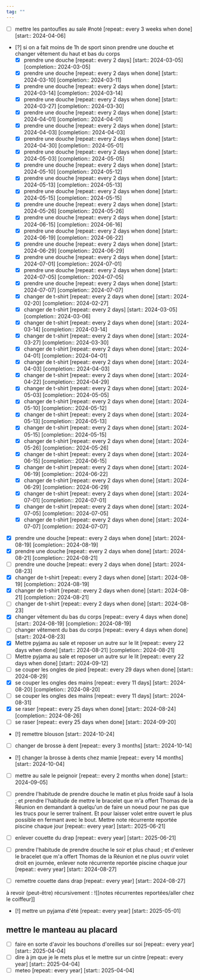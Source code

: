 ```yaml
---
tag: ""
---
```

- [ ] mettre les pantoufles au sale #noté  [repeat:: every 3 weeks when done]  [start:: 2024-04-06]

- [?] si on a fait moins de 1h de sport sinon prendre une douche et changer vêtement du haut et bas du corps  
	- [X] prendre une douche  [repeat:: every 2 days]  [start:: 2024-03-05]  [completion:: 2024-03-05]
	- [X] prendre une douche  [repeat:: every 2 days when done]  [start:: 2024-03-10]  [completion:: 2024-03-11]
	- [X] prendre une douche  [repeat:: every 2 days when done]  [start:: 2024-03-14]  [completion:: 2024-03-14]
	- [X] prendre une douche  [repeat:: every 2 days when done]  [start:: 2024-03-27]  [completion:: 2024-03-30]
	- [X] prendre une douche  [repeat:: every 2 days when done]  [start:: 2024-04-01]  [completion:: 2024-04-01]
	- [X] prendre une douche  [repeat:: every 2 days when done]  [start:: 2024-04-03]  [completion:: 2024-04-03]
	- [X] prendre une douche  [repeat:: every 2 days when done]  [start:: 2024-04-30]  [completion:: 2024-05-01]
	- [X] prendre une douche  [repeat:: every 2 days when done]  [start:: 2024-05-03]  [completion:: 2024-05-05]
	- [X] prendre une douche  [repeat:: every 2 days when done]  [start:: 2024-05-10]  [completion:: 2024-05-12]
	- [X] prendre une douche  [repeat:: every 2 days when done]  [start:: 2024-05-13]  [completion:: 2024-05-13]
	- [X] prendre une douche  [repeat:: every 2 days when done]  [start:: 2024-05-15]  [completion:: 2024-05-15]
	- [X] prendre une douche  [repeat:: every 2 days when done]  [start:: 2024-05-26]  [completion:: 2024-05-26]
	- [X] prendre une douche  [repeat:: every 2 days when done]  [start:: 2024-06-15]  [completion:: 2024-06-16]
	- [X] prendre une douche  [repeat:: every 2 days when done]  [start:: 2024-06-19]  [completion:: 2024-06-22]
	- [X] prendre une douche  [repeat:: every 2 days when done]  [start:: 2024-06-29]  [completion:: 2024-06-29]
	- [X] prendre une douche  [repeat:: every 2 days when done]  [start:: 2024-07-01]  [completion:: 2024-07-01]
	- [X] prendre une douche  [repeat:: every 2 days when done]  [start:: 2024-07-05]  [completion:: 2024-07-05]
	- [X] prendre une douche  [repeat:: every 2 days when done]  [start:: 2024-07-07]  [completion:: 2024-07-07]
	- [X] changer de t-shirt  [repeat:: every 2 days when done]  [start:: 2024-02-20]  [completion:: 2024-02-27]
	- [X] changer de t-shirt  [repeat:: every 2 days]  [start:: 2024-03-05]  [completion:: 2024-03-06]
	- [X] changer de t-shirt  [repeat:: every 2 days when done]  [start:: 2024-03-14]  [completion:: 2024-03-14]
	- [X] changer de t-shirt  [repeat:: every 2 days when done]  [start:: 2024-03-27]  [completion:: 2024-03-30]
	- [X] changer de t-shirt  [repeat:: every 2 days when done]  [start:: 2024-04-01]  [completion:: 2024-04-01]
	- [X] changer de t-shirt  [repeat:: every 2 days when done]  [start:: 2024-04-03]  [completion:: 2024-04-03]
	- [X] changer de t-shirt  [repeat:: every 2 days when done]  [start:: 2024-04-22]  [completion:: 2024-04-29]
	- [X] changer de t-shirt  [repeat:: every 2 days when done]  [start:: 2024-05-03]  [completion:: 2024-05-05]
	- [X] changer de t-shirt  [repeat:: every 2 days when done]  [start:: 2024-05-10]  [completion:: 2024-05-12]
	- [X] changer de t-shirt  [repeat:: every 2 days when done]  [start:: 2024-05-13]  [completion:: 2024-05-13]
	- [X] changer de t-shirt  [repeat:: every 2 days when done]  [start:: 2024-05-15]  [completion:: 2024-05-15]
	- [X] changer de t-shirt  [repeat:: every 2 days when done]  [start:: 2024-05-26]  [completion:: 2024-05-26]
	- [X] changer de t-shirt  [repeat:: every 2 days when done]  [start:: 2024-06-15]  [completion:: 2024-06-15]
	- [X] changer de t-shirt  [repeat:: every 2 days when done]  [start:: 2024-06-19]  [completion:: 2024-06-22]
	- [X] changer de t-shirt  [repeat:: every 2 days when done]  [start:: 2024-06-29]  [completion:: 2024-06-29]
	- [X] changer de t-shirt  [repeat:: every 2 days when done]  [start:: 2024-07-01]  [completion:: 2024-07-01]
	- [X] changer de t-shirt  [repeat:: every 2 days when done]  [start:: 2024-07-05]  [completion:: 2024-07-05]
	- [X] changer de t-shirt  [repeat:: every 2 days when done]  [start:: 2024-07-07]  [completion:: 2024-07-07]
- [X] prendre une douche  [repeat:: every 2 days when done]  [start:: 2024-08-19]  [completion:: 2024-08-19]
- [X] prendre une douche  [repeat:: every 2 days when done]  [start:: 2024-08-21]  [completion:: 2024-08-21]
- [ ] prendre une douche  [repeat:: every 2 days when done]  [start:: 2024-08-23]
- [X] changer de t-shirt  [repeat:: every 2 days when done]  [start:: 2024-08-19]  [completion:: 2024-08-19]
- [X] changer de t-shirt  [repeat:: every 2 days when done]  [start:: 2024-08-21]  [completion:: 2024-08-21]
- [ ] changer de t-shirt  [repeat:: every 2 days when done]  [start:: 2024-08-23]
- [X] changer vêtement du bas du corps  [repeat:: every 4 days when done]  [start:: 2024-08-19]  [completion:: 2024-08-19]
- [ ] changer vêtement du bas du corps  [repeat:: every 4 days when done]  [start:: 2024-08-23]
- [X] Mettre pyjama au sale et reposer un autre sur le lit  [repeat:: every 22 days when done]  [start:: 2024-08-21]  [completion:: 2024-08-21]
- [ ] Mettre pyjama au sale et reposer un autre sur le lit  [repeat:: every 22 days when done]  [start:: 2024-09-12]
- [ ] se couper les ongles de pied  [repeat:: every 29 days when done]  [start:: 2024-08-29]
- [X] se couper les ongles des mains  [repeat:: every 11 days]  [start:: 2024-08-20]  [completion:: 2024-08-20]
- [ ] se couper les ongles des mains  [repeat:: every 11 days]  [start:: 2024-08-31]
- [X] se raser  [repeat:: every 25 days when done]  [start:: 2024-08-24]  [completion:: 2024-08-26]
- [ ] se raser  [repeat:: every 25 days when done]  [start:: 2024-09-20]
- [!] remettre blouson  [start:: 2024-10-24]
- [ ] changer de brosse à dent  [repeat:: every 3 months]  [start:: 2024-10-14]
- [!] changer la brosse à dents chez mamie  [repeat:: every 14 months]  [start:: 2024-10-04]
- [ ] mettre au sale le peignoir  [repeat:: every 2 months when done]  [start:: 2024-09-05]

- [ ] prendre l'habitude de prendre douche le matin et plus froide sauf à Isola ; et prendre l'habitude de mettre le bracelet que m'a offert Thomas de la Réunion en demandant à quelqu'un de faire un noeud pour ne pas que les trucs pour le serrer traînent. Et pour laisser volet entre ouvert le plus possible en fermant avec le bout. Mettre note récurrente reportée piscine chaque jour [repeat:: every year]  [start:: 2025-06-21]
- [ ] enlever couette du drap  [repeat:: every year]  [start:: 2025-06-21]
- [ ] prendre l'habitude de prendre douche le soir et plus chaud ; et d'enlever le bracelet que m'a offert Thomas de la Réunion et ne plus ouvrir volet droit en journée, enlever note récurrente reportée piscine chaque jour  [repeat:: every year]  [start:: 2024-08-27]
- [ ] remettre couette dans drap  [repeat:: every year]  [start:: 2024-08-27]

à revoir (peut-être) récursivement : 
![[notes récurrentes reportées/aller chez le coiffeur]]
 - [!] mettre un pyjama d'été  [repeat:: every year]  [start:: 2025-05-01]
## mettre le manteau au placard
- [ ] faire en sorte d'avoir les bouchons d'oreilles sur soi  [repeat:: every year]  [start:: 2025-04-04]
- [ ] dire à jm que je le mets plus et le mettre sur un cintre  [repeat:: every year]  [start:: 2025-04-04]
- [ ] meteo  [repeat:: every year]  [start:: 2025-04-04]